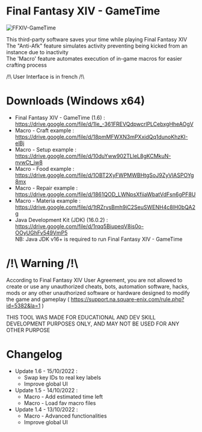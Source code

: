 # Final Fantasy XIV - GameTime

![FFXIV-GameTime](https://user-images.githubusercontent.com/38272817/196051883-b8db1abc-e845-4b35-9558-f5bc9dc167e4.png)

This third-party software saves your time while playing Final Fantasy XIV  
The "Anti-Afk" feature simulates activity preventing being kicked from an instance due to inactivity  
The 'Macro' feature automates execution of in-game macros for easier crafting process

/!\ User Interface is in french /!\

# Downloads (Windows x64)

* Final Fantasy XIV - GameTime (1.6) :  
https://drive.google.com/file/d/1Ie_-361FREVQdpwcrlPLCebxgHheAOgV  
* Macro - Craft example :  
https://drive.google.com/file/d/18pmMFWXN3mPXxidQq1dunoKhzKI-elBj  
* Macro - Setup example :  
https://drive.google.com/file/d/10duYww902TLleL8gKCMkuN-nvwCt_iw8  
* Macro - Food example :  
https://drive.google.com/file/d/1OBT2XyFWPMWBHtgSoJ9ZyVlASPOYg8mx  
* Macro - Repair example :  
https://drive.google.com/file/d/1861QOD_LWNpsXfiiaWbatVdFsn6gPF8U  
* Macro - Materia example :  
https://drive.google.com/file/d/1tRZrvsBmh9iC2SeuSWENH4c8lH0bQA2g  
* Java Development Kit (JDK) (16.0.2) :  
https://drive.google.com/file/d/1rqq5BiupeqV8is0o-OOyUGhFv549VmP5  
NB: Java JDK v16+ is required to run Final Fantasy XIV - GameTime

# /!\ Warning /!\\

According to Final Fantasy XIV User Agreement, you are not allowed to create or use any unauthorized cheats, bots, automation software, hacks, mods or any other unauthorized software or hardware designed to modify the game and gameplay ( https://support.na.square-enix.com/rule.php?id=5382&la=1 )

THIS TOOL WAS MADE FOR EDUCATIONAL AND DEV SKILL DEVELOPMENT PURPOSES ONLY, AND MAY NOT BE USED FOR ANY OTHER PURPOSE

# Changelog

* Update 1.6 - 15/10/2022 :
  * Swap key IDs to real key labels  
  * Improve global UI  
* Update 1.5 - 14/10/2022 :  
  * Macro - Add estimated time left  
  * Macro - Load fav macro files  
* Update 1.4 - 13/10/2022 :  
  * Macro - Advanced functionalities  
  * Improve global UI
